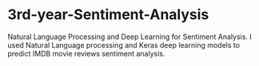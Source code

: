 # 3rd-year-Sentiment-Analysis
Natural Language Processing and Deep Learning for Sentiment Analysis. 
I used Natural Language processing and Keras deep learning models to predict IMDB movie reviews sentiment analysis.
